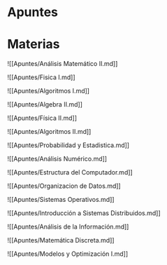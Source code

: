 # Apuntes

# Materias

![[Apuntes/Análisis Matemático II.md]]

![[Apuntes/Fisica I.md]]

![[Apuntes/Algoritmos I.md]]

![[Apuntes/Algebra II.md]]

![[Apuntes/Física II.md]]

![[Apuntes/Algoritmos II.md]]

![[Apuntes/Probabilidad y Estadistica.md]]

![[Apuntes/Análisis Numérico.md]]

![[Apuntes/Estructura del Computador.md]]

![[Apuntes/Organizacion de Datos.md]]

![[Apuntes/Sistemas Operativos.md]]

![[Apuntes/Introducción a Sistemas Distribuidos.md]]

![[Apuntes/Análisis de la Información.md]]

![[Apuntes/Matemática Discreta.md]]

![[Apuntes/Modelos y Optimización I.md]]
